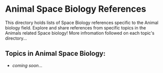 # Animal Space Biology References
This directory holds lists of Space Biology references specific to the Animal biology field. Explore and share references from specific topics in the Animals related Space biology! More infromation followed on each topic's directory...

## Topics in Animal Space Biology:

- *coming soon...*

